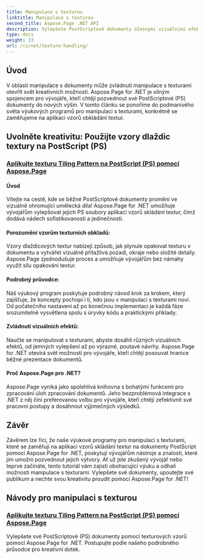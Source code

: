 ```yaml
---
title: Manipulace s texturou
linktitle: Manipulace s texturou
second_title: Aspose.Page .NET API
description: Vylepšete PostScriptové dokumenty úžasnými vizuálními efekty! Naučte se používat vzory dlaždic textury pomocí Aspose.Page for .NET s naším podrobným průvodcem.
type: docs
weight: 33
url: /cs/net/texture-handling/
---
```

## Úvod

V oblasti manipulace s dokumenty může zvládnutí manipulace s texturami otevřít svět kreativních možností. Aspose.Page for .NET je silným spojencem pro vývojáře, kteří chtějí pozvednout své PostScriptové (PS) dokumenty do nových výšin. V tomto článku se ponoříme do podmanivého světa výukových programů pro manipulaci s texturami, konkrétně se zaměřujeme na aplikaci vzorů obkládání textur.

## Uvolněte kreativitu: Použijte vzory dlaždic textury na PostScript (PS)

### [Aplikujte texturu Tiling Pattern na PostScript (PS) pomocí Aspose.Page](./apply-texture-tiling-pattern-to-postscript-ps/)

#### Úvod
Vítejte na cestě, kde se běžné PostScriptové dokumenty promění ve vizuálně ohromující umělecká díla! Aspose.Page for .NET umožňuje vývojářům vylepšovat jejich PS soubory aplikací vzorů skládání textur, čímž dodává nádech sofistikovanosti a jedinečnosti.

#### Porozumění vzorům texturních obkladů:
Vzory dlaždicových textur nabízejí způsob, jak plynule opakovat texturu v dokumentu a vytvářet vizuálně přitažlivá pozadí, okraje nebo složité detaily. Aspose.Page zjednodušuje proces a umožňuje vývojářům bez námahy využít sílu opakování textur.

#### Podrobný průvodce:
Náš výukový program poskytuje podrobný návod krok za krokem, který zajišťuje, že koncepty pochopí i ti, kdo jsou v manipulaci s texturami noví. Od počátečního nastavení až po konečnou implementaci je každá fáze srozumitelně vysvětlena spolu s úryvky kódu a praktickými příklady.

#### Zvládnutí vizuálních efektů:
Naučte se manipulovat s texturami, abyste dosáhli různých vizuálních efektů, od jemných vylepšení až po výrazné, poutavé návrhy. Aspose.Page for .NET otevírá svět možností pro vývojáře, kteří chtějí posouvat hranice běžné prezentace dokumentů.

#### Proč Aspose.Page pro .NET?
Aspose.Page vyniká jako spolehlivá knihovna s bohatými funkcemi pro zpracování úloh zpracování dokumentů. Jeho bezproblémová integrace s .NET z něj činí preferovanou volbu pro vývojáře, kteří chtějí zefektivnit své pracovní postupy a dosáhnout výjimečných výsledků.

## Závěr

Závěrem lze říci, že naše výukové programy pro manipulaci s texturami, které se zaměřují na aplikaci vzorů skládání textur na dokumenty PostScript pomocí Aspose.Page for .NET, poskytují vývojářům nástroje a znalosti, které jim umožní pozvednout jejich výtvory. Ať už jste zkušený vývojář nebo teprve začínáte, tento tutoriál vám zajistí obohacující výuku a odhalí možnosti manipulace s texturami. Vylepšete své dokumenty, upoutejte své publikum a nechte svou kreativitu proudit pomocí Aspose.Page for .NET!
## Návody pro manipulaci s texturou
### [Aplikujte texturu Tiling Pattern na PostScript (PS) pomocí Aspose.Page](./apply-texture-tiling-pattern-to-postscript-ps/)
Vylepšete své PostScriptové (PS) dokumenty pomocí texturových vzorů pomocí Aspose.Page for .NET. Postupujte podle našeho podrobného průvodce pro kreativní dotek.